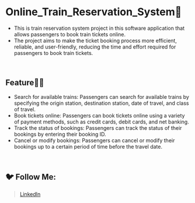 # Online_Train_Reservation_System🚀
- This is train reservation system project in this software application that allows passengers to book train tickets online.
- The project aims to make the ticket booking process more efficient, reliable, and user-friendly, reducing the time and effort required for passengers to book train tickets.
</hr>
</br>

## Feature💁‍♂️
- Search for available trains: Passengers can search for available trains by specifying the origin station, destination station, date of travel, and class of travel.
- Book tickets online: Passengers can book tickets online using a variety of payment methods, such as credit cards, debit cards, and net banking.
- Track the status of bookings: Passengers can track the status of their bookings by entering their booking ID.
- Cancel or modify bookings: Passengers can cancel or modify their bookings up to a certain period of time before the travel date.

</hr>
</br>

## 🐦 Follow Me:

> [LinkedIn](https://www.linkedin.com/in/lokesh-mendke-1020a226b/)

</hr>
